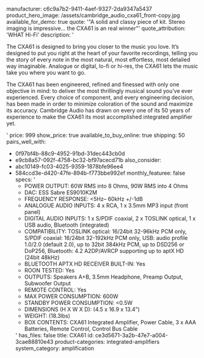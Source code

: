 manufacturer: c6c9a7b2-9411-4aef-9327-2da9347a5437
product_hero_image: /assets/cambridge_audio_cxa61_front-copy.jpg
available_for_demo: true
quote: '"A solid and classy piece of kit. Stereo imaging is impressive… the CXA61 is an real winner"'
quote_attribution: 'WHAT Hi-Fi'
description: '<p>The CXA61 is designed to bring you closer to the music you love. It’s designed to put you right at the heart of your favorite recordings, telling you the story of every note in the most natural, most effortless, most detailed way imaginable. Analogue or digital, lo-fi or hi-res, the CXA61 lets the music take you where you want to go.&nbsp;&nbsp;</p><p>The CXA61 has been engineered, refined and finessed with only one objective in mind: to deliver the most thrillingly musical sound you’ve ever experienced. Every choice of component, and every engineering decision, has been made in order to minimize coloration of the sound and maximize its accuracy. Cambridge Audio has drawn on every one of its 50 years of experience to make the CXA61 its most accomplished integrated amplifier yet.</p>'
price: 999
show_price: true
available_to_buy_online: true
shipping: 50
pairs_well_with:
  - 0f97bf4b-88c9-4952-91bd-31dec443cb0d
  - e9cb8a57-092f-4758-bc32-bf97acecd71b
also_consider:
  - abc10149-fc03-4025-9359-1878bfe96ee4
  - 584ccd3e-d420-47fe-894b-f773bbe992ef
monthly_featuree: false
specs: '<ul><li>POWER OUTPUT: 60W RMS into 8 Ohms, 90W RMS into 4 Ohms</li><li>DAC: ESS Sabre ES9010K2M</li><li>FREQUENCY RESPONSE: &lt;5Hz– 60kHz +/-1dB</li><li>ANALOGUE AUDIO INPUTS: 4 x RCA, 1 x 3.5mm MP3 input (front panel)</li><li>DIGITAL AUDIO INPUTS: 1 x S/PDIF coaxial, 2 x TOSLINK optical, 1 x USB audio, Bluetooth (integrated)</li><li>COMPATIBILITY: TOSLINK optical: 16/24bit 32-96kHz PCM only, S/PDIF coaxial: 16/24bit 32-192kHz PCM only, USB: audio profile 1.0/2.0 (default 2.0), up to 32bit 384kHz PCM, up to DSD256 or DoP256, Bluetooth: 4.2 A2DP/AVRCP supporting up to aptX HD (24bit 48kHz)</li><li>BLUETOOTH APTX HD RECEIVER BUILT-IN: Yes</li><li>ROON TESTED: Yes</li><li>OUTPUTS: Speakers A+B, 3.5mm Headphone, Preamp Output, Subwoofer Output</li><li>REMOTE CONTROL: Yes</li><li>MAX POWER CONSUMPTION: 600W</li><li>STANDBY POWER CONSUMPTION: &lt;0.5W</li><li>DIMENSIONS (H X W X D): (4.5 x 16.9 x 13.4”)</li><li>WEIGHT: (18.3lbs)</li><li>BOX CONTENTS: CXA61 Integrated Amplifier, Power Cable, 3 x AAA Batteries, Remote Control, Control Bus Cable</li></ul>'
has_files: false
title: CXA61
id: ce3d5671-3a2b-47e7-a004-3cae88810e43
product-categories: integrated-amplifiers
system_category: amplification
